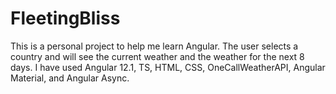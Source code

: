# FleetingBliss

This is a personal project to help me learn Angular. The user selects a country and will see the current weather and the weather for the next 8 days.
I have used Angular 12.1, TS, HTML, CSS, OneCallWeatherAPI, Angular Material, and Angular Async.
